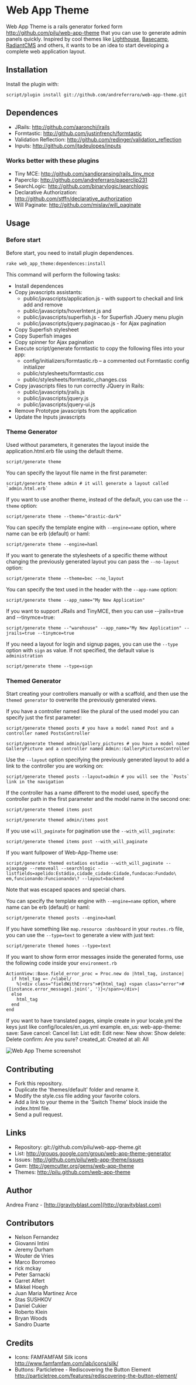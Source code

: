 Web App Theme
=============

Web App Theme is a rails generator forked form http://github.com/pilu/web-app-theme that you can use to generate admin panels quickly.
Inspired by cool themes like [Lighthouse](http://lighthouseapp.com/), [Basecamp](http://basecamphq.com/), [RadiantCMS](http://radiantcms.org/) and others,
it wants to be an idea to start developing a complete web application layout.

Installation
------------

Install the plugin with:

    script/plugin install git://github.com/andreferraro/web-app-theme.git


Dependences
-----------

* JRails: <http://github.com/aaronchi/jrails>
* Formtastic: <http://github.com/justinfrench/formtastic>
* Validation Reflection: <http://github.com/redinger/validation_reflection>
* Inputs: <http://github.com/jtadeulopes/inputs>

### Works better with these plugins

* Tiny MCE: <http://github.com/sandipransing/rails_tiny_mce>
* Paperclip: <http://github.com/andreferraro/paperclip231>
* SearchLogic: <http://github.com/binarylogic/searchlogic>
* Declarative Authorization: <http://github.com/stffn/declarative_authorization>
* Will Paginate: <http://github.com/mislav/will_paginate>

Usage
-----

### Before start

Before start, you need to install plugin dependences.

    rake web_app_theme:dependences:install

This command will perform the following tasks:

* Install dependences
* Copy javascripts assistants:
    * public/javascripts/application.js - with support to checkall and link add and remove
    * public/javascripts/hoverIntent.js and
    * public/javascripts/superfish.js - for Superfish JQuery menu plugin
    * public/javascripts/jquery.paginacao.js - for Ajax pagination
* Copy Superfish stylesheet
* Copy Superfish images
* Copy spinner for Ajax pagination
* Execute script/generate formtastic to copy the following files into your app:
    * config/initializers/formtastic.rb – a commented out Formtastic config initializer
    * public/stylesheets/formtastic.css
    * public/stylesheets/formtastic_changes.css
* Copy javascripts files to run correctly JQuery in Rails:
    * public/javascripts/jrails.js
    * public/javascripts/jquery.js
    * public/javascripts/jquery-ui.js
* Remove Prototype javascripts from the application
* Update the Inputs javascripts

### Theme Generator

Used without parameters, it generates the layout inside the application.html.erb file using the default theme.

    script/generate theme

You can specify the layout file name in the first parameter:

    script/generate theme admin # it will generate a layout called `admin.html.erb`

If you want to use another theme, instead of the default, you can use the `--theme` option:

    script/generate theme --theme="drastic-dark"

You can specify the template engine with `--engine=name` option, where name can be erb (default) or haml:

    script/generate theme --engine=haml

If you want to generate the stylesheets of a specific theme without changing the previously generated layout you can pass the `--no-layout` option:

    script/generate theme --theme=bec --no_layout


You can specify the text used in the header with the `--app-name` option:

    script/generate theme --app_name="My New Application"

If you want to support JRails and TinyMCE, then you can use --jrails=true and --tinymce=true:

    script/generate theme --"warehouse" --app_name="My New Application" --jrails=true --tinymce=true

If you need a layout for login and signup pages, you can use the `--type` option with `sign` as value. Ìf not specified, the default value is `administration`

    script/generate theme --type=sign

### Themed Generator

Start creating your controllers manually or with a scaffold, and then use the `themed generator` to overwrite the previously generated views.

If you have a controller named like the plural of the used model you can specify just the first parameter:

    script/generate themed posts # you have a model named Post and a controller named PostsController

    script/generate themed admin/gallery_pictures # you have a model named GalleryPicture and a controller named Admin::GalleryPicturesController

Use the `--layout` option specifying the previously generated layout to add a link to the controller you are working on:

    script/generate themed posts --layout=admin # you will see the `Posts` link in the navigation

If the controller has a name different to the model used, specify the controller path in the first parameter and the model name in the second one:

    script/generate themed items post

    script/generate themed admin/items post

If you use `will_paginate` for pagination use the `--with_will_paginate`:

    script/generate themed items post --with_will_paginate

If you want fullpower of Web-App-Theme use:

    script/generate themed estadios estadio --with_will_paginate --ajaxpage --removeall --searchlogic --listfields=apelido:Estádio,cidade_cidade:Cidade,fundacao:Fundado\ em,funcionando:Funcionando\? --layout=backend

  Note that was escaped spaces and special chars.

You can specify the template engine with `--engine=name` option, where name can be erb (default) or haml:

    script/generate themed posts --engine=haml

If you have something like `map.resource :dashboard` in your `routes.rb` file, you can use the `--type=text` to generate a view with just text:

    script/generate themed homes --type=text

If you want to show form error messages inside the generated forms, use the following code inside your `environment.rb`

    ActionView::Base.field_error_proc = Proc.new do |html_tag, instance|
      if html_tag =~ /<label/
        %|<div class="fieldWithErrors">#{html_tag} <span class="error">#{[instance.error_message].join(', ')}</span></div>|
      else
        html_tag
      end
    end

If you want to have translated pages, simple create in your locale.yml the keys just like config/locales/en_us.yml example.
	en_us:
	  web-app-theme:
	    save: Save
	    cancel: Cancel
	    list: List
	    edit: Edit
	    new: New
	    show: Show
	    delete: Delete
	    confirm: Are you sure?
	    created_at: Created at
	    all: All


![Web App Theme screenshot](http://img.skitch.com/20091109-c2k618qerx1ysw5ytxsighuf3f.jpg)

Contributing
---

* Fork this repository.
* Duplicate the  'themes/default' folder and rename it.
* Modify the style.css file adding your favorite colors.
* Add a link to your theme in the 'Switch Theme' block inside the index.html file.
* Send a pull request.

Links
-----

* Repository: git://github.com/pilu/web-app-theme.git
* List: <http://groups.google.com/group/web-app-theme-generator>
* Issues: <http://github.com/pilu/web-app-theme/issues>
* Gem: <http://gemcutter.org/gems/web-app-theme>
* Themes: <http://pilu.github.com/web-app-theme>

Author
------

Andrea Franz - [http://gravityblast.com](http://gravityblast.com)

Contributors
------------

* Nelson Fernandez
* Giovanni Intini
* Jeremy Durham
* Wouter de Vries
* Marco Borromeo
* rick mckay
* Peter Sarnacki
* Garret Alfert
* Mikkel Hoegh
* Juan Maria Martinez Arce
* Stas SUSHKOV
* Daniel Cukier
* Roberto Klein
* Bryan Woods
* Sandro Duarte

Credits
-------

* Icons: FAMFAMFAM Silk icons <http://www.famfamfam.com/lab/icons/silk/>
* Buttons: Particletree - Rediscovering the Button Element <http://particletree.com/features/rediscovering-the-button-element/>

